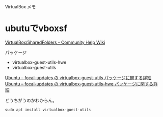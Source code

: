 VirtualBox メモ

# ubutuでvboxsf

[VirtualBox/SharedFolders - Community Help Wiki](https://help.ubuntu.com/community/VirtualBox/SharedFolders)

パッケージ

- virtualbox-guest-utils-hwe
- virtualbox-guest-utils

[Ubuntu – focal-updates の virtualbox-guest-utils パッケージに関する詳細](https://packages.ubuntu.com/focal-updates/virtualbox-guest-utils)
[Ubuntu – focal-updates の virtualbox-guest-utils-hwe パッケージに関する詳細](https://packages.ubuntu.com/focal-updates/virtualbox-guest-utils-hwe)

どうちがうのかわからん。

```
sudo apt install virtualbox-guest-utils
```
